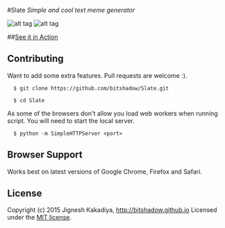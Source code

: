 #Slate
*Simple and cool text meme generator*

![alt tag](http://i.imgur.com/sUAu2Bw.gif)  ![alt tag](http://imgur.com/yF3kQYd.gif)

##[See it in Action](http://bitshadow.github.io/Slate)

## Contributing
Want to add some extra features. Pull requests are welcome :).

```
  $ git clone https://github.com/bitshadow/Slate.git

  $ cd Slate
```

As some of the browsers don't allow you load web workers when running script. You will need to start the local server.

```
  $ python -m SimpleHTTPServer <port>
```

Browser Support
---------------

Works best on latest versions of Google Chrome, Firefox and Safari.

License
-------

Copyright (c) 2015 Jignesh Kakadiya, http://bitshadow.github.io
Licensed under the [MIT license](http://opensource.org/licenses/MIT).